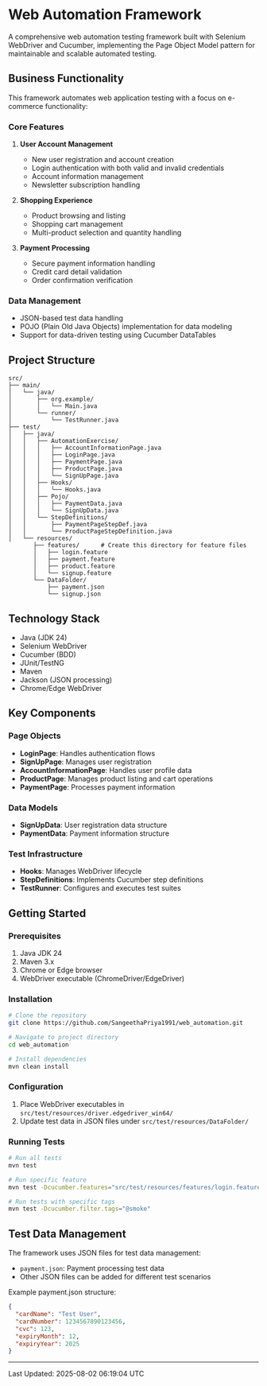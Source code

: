 # Web Automation Framework

A comprehensive web automation testing framework built with Selenium WebDriver and Cucumber, implementing the Page Object Model pattern for maintainable and scalable automated testing.

## Business Functionality

This framework automates web application testing with a focus on e-commerce functionality:

### Core Features
1. **User Account Management**
   - New user registration and account creation
   - Login authentication with both valid and invalid credentials
   - Account information management
   - Newsletter subscription handling

2. **Shopping Experience**
   - Product browsing and listing
   - Shopping cart management
   - Multi-product selection and quantity handling

3. **Payment Processing**
   - Secure payment information handling
   - Credit card detail validation
   - Order confirmation verification

### Data Management
- JSON-based test data handling
- POJO (Plain Old Java Objects) implementation for data modeling
- Support for data-driven testing using Cucumber DataTables

## Project Structure

```
src/
├── main/
│   └── java/
│       ├── org.example/
│       │   └── Main.java
│       └── runner/
│           └── TestRunner.java
├── test/
│   ├── java/
│   │   ├── AutomationExercise/
│   │   │   ├── AccountInformationPage.java
│   │   │   ├── LoginPage.java
│   │   │   ├── PaymentPage.java
│   │   │   ├── ProductPage.java
│   │   │   └── SignUpPage.java
│   │   ├── Hooks/
│   │   │   └── Hooks.java
│   │   ├── Pojo/
│   │   │   ├── PaymentData.java
│   │   │   └── SignUpData.java
│   │   └── StepDefinitions/
│   │       ├── PaymentPageStepDef.java
│   │       └── ProductPageStepDefinition.java
│   └── resources/
       ├── features/      # Create this directory for feature files
       │   ├── login.feature
       │   ├── payment.feature
       │   ├── product.feature
       │   └── signup.feature
       └── DataFolder/
           ├── payment.json
           └── signup.json
```

## Technology Stack

- Java (JDK 24)
- Selenium WebDriver
- Cucumber (BDD)
- JUnit/TestNG
- Maven
- Jackson (JSON processing)
- Chrome/Edge WebDriver

## Key Components

### Page Objects
- **LoginPage**: Handles authentication flows
- **SignUpPage**: Manages user registration
- **AccountInformationPage**: Handles user profile data
- **ProductPage**: Manages product listing and cart operations
- **PaymentPage**: Processes payment information

### Data Models
- **SignUpData**: User registration data structure
- **PaymentData**: Payment information structure

### Test Infrastructure
- **Hooks**: Manages WebDriver lifecycle
- **StepDefinitions**: Implements Cucumber step definitions
- **TestRunner**: Configures and executes test suites

## Getting Started

### Prerequisites
1. Java JDK 24
2. Maven 3.x
3. Chrome or Edge browser
4. WebDriver executable (ChromeDriver/EdgeDriver)

### Installation
```bash
# Clone the repository
git clone https://github.com/SangeethaPriya1991/web_automation.git

# Navigate to project directory
cd web_automation

# Install dependencies
mvn clean install
```

### Configuration
1. Place WebDriver executables in `src/test/resources/driver.edgedriver_win64/`
2. Update test data in JSON files under `src/test/resources/DataFolder/`

### Running Tests
```bash
# Run all tests
mvn test

# Run specific feature
mvn test -Dcucumber.features="src/test/resources/features/login.feature"

# Run tests with specific tags
mvn test -Dcucumber.filter.tags="@smoke"
```

## Test Data Management

The framework uses JSON files for test data management:
- `payment.json`: Payment processing test data
- Other JSON files can be added for different test scenarios

Example payment.json structure:
```json
{
  "cardName": "Test User",
  "cardNumber": 1234567890123456,
  "cvc": 123,
  "expiryMonth": 12,
  "expiryYear": 2025
}
```

---
Last Updated: 2025-08-02 06:19:04 UTC
